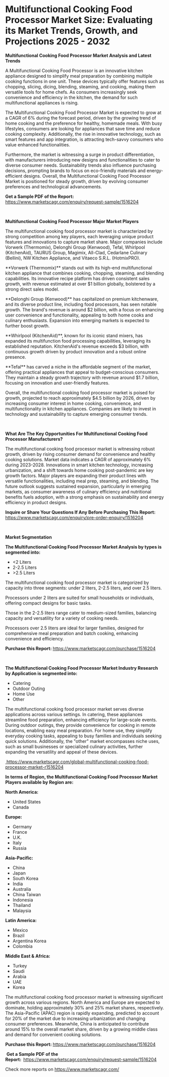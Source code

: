 <p><h1>Multifunctional Cooking Food Processor Market Size: Evaluating its Market Trends, Growth, and Projections 2025 - 2032</h1></p><p><strong>Multifunctional Cooking Food Processor Market Analysis and Latest Trends</strong></p>
<p><p>A Multifunctional Cooking Food Processor is an innovative kitchen appliance designed to simplify meal preparation by combining multiple cooking functions in one unit. These devices typically offer features such as chopping, slicing, dicing, blending, steaming, and cooking, making them versatile tools for home chefs. As consumers increasingly seek convenience and efficiency in the kitchen, the demand for such multifunctional appliances is rising.</p><p>The Multifunctional Cooking Food Processor Market is expected to grow at a CAGR of 6% during the forecast period, driven by the growing trend of home cooking and the preference for healthy, homemade meals. With busy lifestyles, consumers are looking for appliances that save time and reduce cooking complexity. Additionally, the rise in innovative technology, such as smart features and app integration, is attracting tech-savvy consumers who value enhanced functionalities.</p><p>Furthermore, the market is witnessing a surge in product differentiation, with manufacturers introducing new designs and functionalities to cater to diverse consumer needs. Sustainability trends also influence purchasing decisions, prompting brands to focus on eco-friendly materials and energy-efficient designs. Overall, the Multifunctional Cooking Food Processor Market is positioned for steady growth, driven by evolving consumer preferences and technological advancements.</p></p>
<p><strong>Get a Sample PDF of the Report:&nbsp;</strong> <a href="https://www.marketscagr.com/enquiry/request-sample/1516204?utm_campaign=3448&utm_medium=2&utm_source=Github&utm_content=ia&utm_term=29032025&utm_id=multifunctional-cooking-food-processor">https://www.marketscagr.com/enquiry/request-sample/1516204</a></p>
<p>&nbsp;</p>
<p><strong>Multifunctional Cooking Food Processor Major Market Players</strong></p>
<p><p>The multifunctional cooking food processor market is characterized by strong competition among key players, each leveraging unique product features and innovations to capture market share. Major companies include Vorwerk (Thermomix), Delonghi Group (Kenwood), Tefal, Whirlpool (KitchenAid), TAURUS Group, Magimix, All-Clad, Cedarlane Culinary (Bellini), NW Kitchen Appliance, and Vitaeco S.R.L. (HotmixPRO).</p><p>**Vorwerk (Thermomix)** stands out with its high-end multifunctional kitchen appliance that combines cooking, chopping, steaming, and blending capabilities. Its innovative recipe platform has driven consistent sales growth, with revenue estimated at over $1 billion globally, bolstered by a strong direct sales model.</p><p>**Delonghi Group (Kenwood)** has capitalized on premium kitchenware, and its diverse product line, including food processors, has seen notable growth. The brand's revenue is around $2 billion, with a focus on enhancing user convenience and functionality, appealing to both home cooks and culinary enthusiasts. Expansion into emerging markets is expected to further boost growth.</p><p>**Whirlpool (KitchenAid)**, known for its iconic stand mixers, has expanded its multifunction food processing capabilities, leveraging its established reputation. KitchenAid's revenue exceeds $3 billion, with continuous growth driven by product innovation and a robust online presence.</p><p>**Tefal** has carved a niche in the affordable segment of the market, offering practical appliances that appeal to budget-conscious consumers. They maintain a steady growth trajectory with revenue around $1.7 billion, focusing on innovation and user-friendly features.</p><p>Overall, the multifunctional cooking food processor market is poised for growth, projected to reach approximately $4.5 billion by 2026, driven by increasing consumer interest in home cooking, convenience, and multifunctionality in kitchen appliances. Companies are likely to invest in technology and sustainability to capture emerging consumer trends.</p></p>
<p>&nbsp;</p>
<p><strong>What Are The Key Opportunities For Multifunctional Cooking Food Processor Manufacturers?</strong></p>
<p><p>The multifunctional cooking food processor market is witnessing robust growth, driven by rising consumer demand for convenience and healthy cooking solutions. Market data indicates a CAGR of approximately 6% during 2023-2028. Innovations in smart kitchen technology, increasing urbanization, and a shift towards home cooking post-pandemic are key growth factors. Major players are expanding their product lines with versatile functionalities, including meal prep, steaming, and blending. The future outlook suggests sustained expansion, particularly in emerging markets, as consumer awareness of culinary efficiency and nutritional benefits fuels adoption, with a strong emphasis on sustainability and energy efficiency in product designs.</p></p>
<p><strong>Inquire or Share Your Questions If Any Before Purchasing This Report:</strong> <a href="https://www.marketscagr.com/enquiry/pre-order-enquiry/1516204?utm_campaign=3448&utm_medium=2&utm_source=Github&utm_content=ia&utm_term=29032025&utm_id=multifunctional-cooking-food-processor">https://www.marketscagr.com/enquiry/pre-order-enquiry/1516204</a></p>
<p>&nbsp;</p>
<p><strong>Market Segmentation</strong></p>
<p><strong>The Multifunctional Cooking Food Processor Market Analysis by types is segmented into:</strong></p>
<p><ul><li><2 Liters</li><li>2-2.5 Liters</li><li>>2.5 Liters</li></ul></p>
<p><p>The multifunctional cooking food processor market is categorized by capacity into three segments: under 2 liters, 2-2.5 liters, and over 2.5 liters. </p><p>Processors under 2 liters are suited for small households or individuals, offering compact designs for basic tasks. </p><p>Those in the 2-2.5 liters range cater to medium-sized families, balancing capacity and versatility for a variety of cooking needs. </p><p>Processors over 2.5 liters are ideal for larger families, designed for comprehensive meal preparation and batch cooking, enhancing convenience and efficiency.</p></p>
<p><strong>Purchase this Report:&nbsp;</strong><a href="https://www.marketscagr.com/purchase/1516204?utm_campaign=3448&utm_medium=2&utm_source=Github&utm_content=ia&utm_term=29032025&utm_id=multifunctional-cooking-food-processor">https://www.marketscagr.com/purchase/1516204</a></p>
<p>&nbsp;</p>
<p><strong>The Multifunctional Cooking Food Processor Market Industry Research by Application is segmented into:</strong></p>
<p><ul><li>Catering</li><li>Outdoor Outing</li><li>Home Use</li><li>Other</li></ul></p>
<p><p>The multifunctional cooking food processor market serves diverse applications across various settings. In catering, these appliances streamline food preparation, enhancing efficiency for large-scale events. During outdoor outings, they provide convenience for cooking in remote locations, enabling easy meal preparation. For home use, they simplify everyday cooking tasks, appealing to busy families and individuals seeking quick solutions. Additionally, the "other" market encompasses niche uses, such as small businesses or specialized culinary activities, further expanding the versatility and appeal of these devices.</p></p>
<p><a href="https://www.marketscagr.com/global-multifunctional-cooking-food-processor-market-r1516204?utm_campaign=3448&utm_medium=2&utm_source=Github&utm_content=ia&utm_term=29032025&utm_id=multifunctional-cooking-food-processor">&nbsp;https://www.marketscagr.com/global-multifunctional-cooking-food-processor-market-r1516204</a></p>
<p><strong>In terms of Region, the Multifunctional Cooking Food Processor Market Players available by Region are:</strong></p>
<p>
    <p> <strong> North America: </strong>
        <ul>
            <li>United States</li>
            <li>Canada</li>
        </ul>
        </p> 
    <p> <strong> Europe: </strong>
        <ul>
            <li>Germany</li>
            <li>France</li>
            <li>U.K.</li>
            <li>Italy</li>
            <li>Russia</li>
        </ul>
        </p> 
    <p> <strong> Asia-Pacific: </strong>
        <ul>
            <li>China</li>
            <li>Japan</li>
            <li>South Korea</li>
            <li>India</li>
            <li>Australia</li>
            <li>China Taiwan</li>
            <li>Indonesia</li>
            <li>Thailand</li>
            <li>Malaysia</li>
        </ul>
        </p> 
    <p> <strong> Latin America: </strong>
        <ul>
            <li>Mexico</li>
            <li>Brazil</li>
            <li>Argentina Korea</li>
            <li>Colombia</li>
        </ul>
        </p> 
    <p> <strong> Middle East & Africa: </strong>
        <ul>
            <li>Turkey</li>
            <li>Saudi</li>
            <li>Arabia</li>
            <li>UAE</li>
            <li>Korea</li>
        </ul>
    </p>
    </p>
<p><p>The multifunctional cooking food processor market is witnessing significant growth across various regions. North America and Europe are expected to dominate, holding approximately 30% and 25% market shares, respectively. The Asia-Pacific (APAC) region is rapidly expanding, predicted to account for 20% of the market due to increasing urbanization and changing consumer preferences. Meanwhile, China is anticipated to contribute around 15% to the overall market share, driven by a growing middle class and demand for convenient cooking solutions.</p></p>
<p><strong>Purchase this Report: </strong><a href="https://www.marketscagr.com/purchase/1516204?utm_campaign=3448&utm_medium=2&utm_source=Github&utm_content=ia&utm_term=29032025&utm_id=multifunctional-cooking-food-processor">https://www.marketscagr.com/purchase/1516204</a></p>
<p>&nbsp;<strong>Get a Sample PDF of the Report:&nbsp;&nbsp;</strong><a href="https://www.marketscagr.com/enquiry/request-sample/1516204?utm_campaign=3448&utm_medium=2&utm_source=Github&utm_content=ia&utm_term=29032025&utm_id=multifunctional-cooking-food-processor">https://www.marketscagr.com/enquiry/request-sample/1516204</a></p>
<p><strong></strong></p>
<p>Check more reports on <a href="https://www.marketscagr.com/?utm_campaign=3448&utm_medium=2&utm_source=Github&utm_content=ia&utm_term=29032025&utm_id=multifunctional-cooking-food-processor">https://www.marketscagr.com/</a></p>